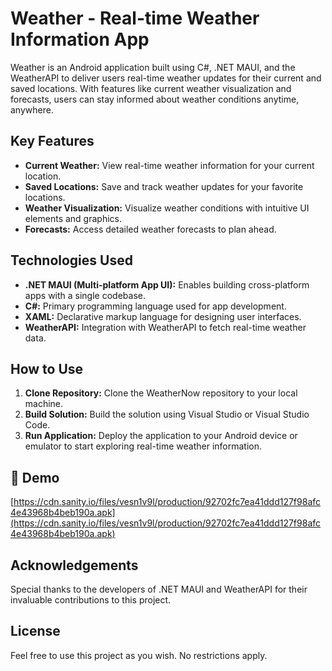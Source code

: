 # Weather - Real-time Weather Information App

Weather is an Android application built using C#, .NET MAUI, and the WeatherAPI to deliver users real-time weather updates for their current and saved locations. With features like current weather visualization and forecasts, users can stay informed about weather conditions anytime, anywhere.

## Key Features

- **Current Weather:** View real-time weather information for your current location.
- **Saved Locations:** Save and track weather updates for your favorite locations.
- **Weather Visualization:** Visualize weather conditions with intuitive UI elements and graphics.
- **Forecasts:** Access detailed weather forecasts to plan ahead.

## Technologies Used

- **.NET MAUI (Multi-platform App UI):** Enables building cross-platform apps with a single codebase.
- **C#:** Primary programming language used for app development.
- **XAML:** Declarative markup language for designing user interfaces.
- **WeatherAPI:** Integration with WeatherAPI to fetch real-time weather data.

## How to Use

1. **Clone Repository:** Clone the WeatherNow repository to your local machine.
2. **Build Solution:** Build the solution using Visual Studio or Visual Studio Code.
3. **Run Application:** Deploy the application to your Android device or emulator to start exploring real-time weather information.

<h2>🚀 Demo</h2>

[https://cdn.sanity.io/files/vesn1v9l/production/92702fc7ea41ddd127f98afc4e43968b4beb190a.apk](https://cdn.sanity.io/files/vesn1v9l/production/92702fc7ea41ddd127f98afc4e43968b4beb190a.apk)

## Acknowledgements

Special thanks to the developers of .NET MAUI and WeatherAPI for their invaluable contributions to this project.

## License

Feel free to use this project as you wish. No restrictions apply.
